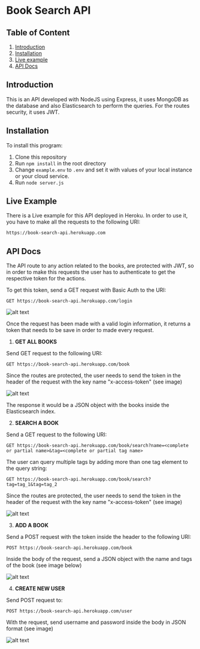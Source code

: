 # Book Search API
## Table of Content

1. [Introduction](#introduction)
2. [Installation](#install)
3. [Live example](#example)
4. [API Docs](#api_docs)

## Introduction <a name="introduction"></a>
This is an API developed with NodeJS using Express, it uses MongoDB as the database and also Elasticsearch to perform the queries. For the routes security, it uses JWT.

## Installation <a name="install"></a>
To install this program:
  1. Clone this repository
  2. Run ``` npm install ``` in the root directory
  3. Change ```example.env``` to ```.env``` and set it with values of your local instance or your cloud service.
  4. Run ```node server.js```
  

## Live Example <a name="example"></a>
There is a Live example for this API deployed in Heroku. In order to use it, you have to make all the requests to the following URI:
```
https://book-search-api.herokuapp.com
```

## API Docs <a name="api_docs"></a>
The API route to any action related to the books, are protected with JWT, so in order to make this requests the user has to authenticate to get the respective token for the actions.

To get this token, send a GET request with Basic Auth to the URI:
```
GET https://book-search-api.herokuapp.com/login
```

![alt text](http://res.cloudinary.com/jrleon90/image/upload/v1528004591/login_comic_api.png "Postman example")

Once the request has been made with a valid login information, it returns a token that needs to be save in order to made every request.
  
1. **GET ALL BOOKS**

Send GET request to the following URI:
```
GET https://book-search-api.herokuapp.com/book
```

Since the routes are protected, the user needs to send the token in the header of the request with the key name "x-access-token" (see image)

![alt text](http://res.cloudinary.com/jrleon90/image/upload/v1528253006/get_book_request.png "Postman example")

The response it would be a JSON object with the books inside the Elasticsearch index.

2. **SEARCH A BOOK**

Send a GET request to the following URI:
```
GET https://book-search-api.herokuapp.com/book/search?name=<complete or partial name>&tag=<complete or partial tag name>
```

The user can query multiple tags by adding more than one tag element to the query string:
```
GET https://book-search-api.herokuapp.com/book/search?tag=tag_1&tag=tag_2
```

Since the routes are protected, the user needs to send the token in the header of the request with the key name "x-access-token" (see image)

![alt text](http://res.cloudinary.com/jrleon90/image/upload/v1528253480/query_book.png "Postman example")

3. **ADD A BOOK**

Send a POST request with the token inside the header to the following URI:
```
POST https://book-search-api.herokuapp.com/book
```

Inside the body of the request, send a JSON object with the name and tags of the book (see image below)

![alt text](http://res.cloudinary.com/jrleon90/image/upload/v1528253853/create_book.png "Postman example")

4. **CREATE NEW USER**
  
Send POST request to:
  
```
POST https://book-search-api.herokuapp.com/user
```
  
With the request, send username and password inside the body in JSON format (see image)
  
![alt text](http://res.cloudinary.com/jrleon90/image/upload/v1528254131/create_user_book.png "Postman Example")






